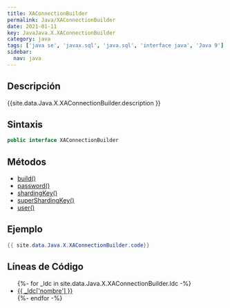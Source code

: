 ```yaml
---
title: XAConnectionBuilder
permalink: Java/XAConnectionBuilder
date: 2021-01-11
key: JavaJava.X.XAConnectionBuilder
category: java
tags: ['java se', 'javax.sql', 'java.sql', 'interface java', 'Java 9']
sidebar: 
  nav: java
---
```


## Descripción
{{site.data.Java.X.XAConnectionBuilder.description }}

## Sintaxis
~~~java
public interface XAConnectionBuilder
~~~

## Métodos
* [build()](/Java/XAConnectionBuilder/build)
* [password()](/Java/XAConnectionBuilder/password)
* [shardingKey()](/Java/XAConnectionBuilder/shardingKey)
* [superShardingKey()](/Java/XAConnectionBuilder/superShardingKey)
* [user()](/Java/XAConnectionBuilder/user)

## Ejemplo
~~~java
{{ site.data.Java.X.XAConnectionBuilder.code}}
~~~

## Líneas de Código
<ul>
{%- for _ldc in site.data.Java.X.XAConnectionBuilder.ldc -%}
   <li>
       <a href="{{_ldc['url'] }}">{{ _ldc['nombre'] }}</a>
   </li>
{%- endfor -%}
</ul>
